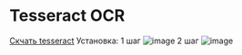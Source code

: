 # Tesseract OCR
[Скчать tesseract](https://github.com/UB-Mannheim/tesseract/releases/download/v5.4.0.20240606/tesseract-ocr-w64-setup-5.4.0.20240606.exe)
Установка:
1 шаг ![image](https://github.com/user-attachments/assets/cacc5052-d739-45ed-80ac-7f3075a9d875)
2 шаг ![image](https://github.com/user-attachments/assets/94bc6a66-1929-45b5-8592-f91f59930b5a)


